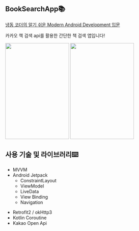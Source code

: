 ## BookSearchApp📚
[냉동 코더의 알기 쉬운 Modern Android Development 입문](https://www.inflearn.com/course/%EC%95%8C%EA%B8%B0%EC%89%AC%EC%9A%B4-modern-android/dashboard)

카카오 책 검색 api를 활용한 간단한 책 검색 앱입니다!

<p align="left">
<img src = "https://drive.google.com/uc?export=vie&id=1h5jevpyC_OPaDv8QIkgQiW3eZ2f03rHn" width = 200 height = 300/>
<img src = "https://drive.google.com/uc?export=vie&id=1QiKtod7jIF_VygIfjWeMVTKtd8ncCMaY" width = 200 height = 300/>
</p>


## 사용 기술 및 라이브러리⌨️
* MVVM
* Android Jetpack
    * ConstraintLayout
    * ViewModel
    * LiveData
    * View Binding
    * Navigation
- Retrofit2 / okHttp3
- Kotlin Coroutine
- Kakao Open Api
